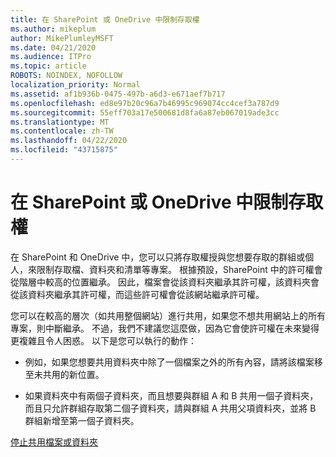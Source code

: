 ```yaml
---
title: 在 SharePoint 或 OneDrive 中限制存取權
ms.author: mikeplum
author: MikePlumleyMSFT
ms.date: 04/21/2020
ms.audience: ITPro
ms.topic: article
ROBOTS: NOINDEX, NOFOLLOW
localization_priority: Normal
ms.assetid: af1b936b-0475-497b-a6d3-e671aef7b717
ms.openlocfilehash: ed8e97b20c96a7b46995c969074cc4cef3a787d9
ms.sourcegitcommit: 55eff703a17e500681d8fa6a87eb067019ade3cc
ms.translationtype: MT
ms.contentlocale: zh-TW
ms.lasthandoff: 04/22/2020
ms.locfileid: "43715875"
---
```

# <a name="restrict-access-in-sharepoint-or-onedrive"></a>在 SharePoint 或 OneDrive 中限制存取權

在 SharePoint 和 OneDrive 中，您可以只將存取權授與您想要存取的群組或個人，來限制存取檔、資料夾和清單等專案。 根據預設，SharePoint 中的許可權會從階層中較高的位置繼承。 因此，檔案會從該資料夾繼承其許可權，該資料夾會從該資料夾繼承其許可權，而這些許可權會從該網站繼承許可權。
  
您可以在較高的層次（如共用整個網站）進行共用，如果您不想共用網站上的所有專案，則中斷繼承。 不過，我們不建議您這麼做，因為它會使許可權在未來變得更複雜且令人困惑。 以下是您可以執行的動作：
  
- 例如，如果您想要共用資料夾中除了一個檔案之外的所有內容，請將該檔案移至未共用的新位置。
    
- 如果資料夾中有兩個子資料夾，而且想要與群組 A 和 B 共用一個子資料夾，而且只允許群組存取第二個子資料夾，請與群組 A 共用父項資料夾，並將 B 群組新增至第一個子資料夾。
    
[停止共用檔案或資料夾](https://go.microsoft.com/fwlink/?linkid=2008861)
  

